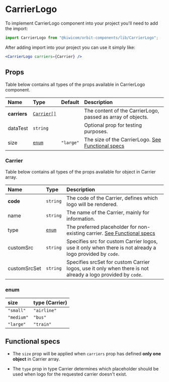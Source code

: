 # CarrierLogo
To implement CarrierLogo component into your project you'll need to add the import:
```jsx
import CarrierLogo from "@kiwicom/orbit-components/lib/CarrierLogo";
```
After adding import into your project you can use it simply like:
```jsx
<CarrierLogo carriers={Carrier} />
```
## Props
Table below contains all types of the props available in CarrierLogo component.

| Name          | Type                             | Default         | Description                      |
| :------------ | :------------------------------- | :-------------- | :------------------------------- |
| **carriers**  | [`Carrier[]`](#carrier)          |                 | The content of the CarrierLogo, passed as array of objects.
| dataTest      | `string`                         |                 | Optional prop for testing purposes.
| size          | [`enum`](#enum)                  | `"large"`       | The size of the CarrierLogo. [See Functional specs](#functional-specs)

### Carrier
Table below contains all types of the props available for object in Carrier array.

| Name         | Type             | Description                      |
| :----------- | :--------------- | :------------------------------- |
| **code**     | `string`         | The code of the Carrier, defines which logo will be rendered.
| name         | `string`         | The name of the Carrier, mainly for information.
| type         | [`enum`](#enum)  | The preferred placeholder for non-existing carrier. [See Functional specs](#functional-specs)
| customSrc    | `string`         | Specifies src for custom Carrier logos, use it only when there is not already a logo provided by `code`. 
| customSrcSet | `string`         | Specifies srcSet for custom Carrier logos, use it only when there is not already a logo provided by `code`.

### enum

| size       | type (Carrier) |
| :--------- | :------------- | 
| `"small"`  | `"airline"`    |
| `"medium"` | `"bus"`        |
| `"large"`  | `"train"`      |

## Functional specs
* The `size` prop will be applied when `carriers` prop has defined **only one object** in Carrier array.

* The `type` prop in type Carrier determines which placeholder should be used when logo for the requested carrier doesn't exist.
